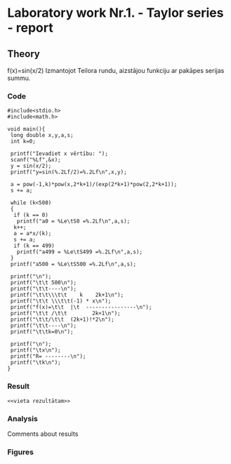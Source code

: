 # Laboratory work Nr.1. - Taylor series - report

## Theory
      
f(x)=sin(x/2) Izmantojot Teilora rundu, aizstājou funkciju ar pakāpes serijas summu.

### Code
```
#include<stdio.h>
#include<math.h>

void main(){
 long double x,y,a,s;
 int k=0;

 printf("Ievadiet x vērtību: ");
 scanf("%Lf",&x);
 y = sin(x/2);
 printf("y=sin(%.2Lf/2)=%.2Lf\n",x,y);

 a = pow(-1,k)*pow(x,2*k+1)/(exp(2*k+1)*pow(2,2*k+1));
 s += a;

 while (k<500)
 {
  if (k == 0)
   printf("a0 = %Le\tS0 =%.2Lf\n",a,s);
  k++;
  a = a*x/(k);
  s += a;
  if (k == 499)
   printf("a499 = %Le\tS499 =%.2Lf\n",a,s);
 }
 printf("a500 = %Le\tS500 =%.2Lf\n",a,s);

 printf("\n");
 printf("\t\t 500\n");
 printf("\t\t----\n");
 printf("\t\t\\\t\t    k    2k+1\n");
 printf("\t\t \\\t\t(-1) * x\n");
 printf("f(x)=\t\t  |\t  ----------------\n");
 printf("\t\t /\t\t        2k+1\n");
 printf("\t\t/\t\t  (2k+1)!*2\n");
 printf("\t\t----\n");
 printf("\t\tk=0\n");

 printf("\n");
 printf("\tx\n");
 printf("R= --------\n");
 printf("\tk\n");
}
```

### Result
```
<<vieta rezultātam>>
```

### Analysis
Comments about results  

### Figures
